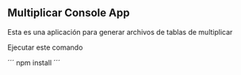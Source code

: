 ## Multiplicar Console App

Esta es una aplicación para generar archivos de tablas de multiplicar

Ejecutar este comando

´´´
npm install
´´´